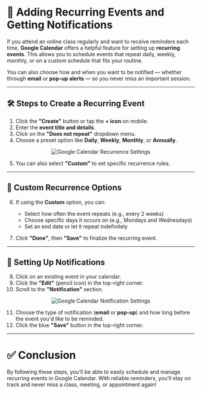 # 🔁 Adding Recurring Events and Getting Notifications

If you attend an online class regularly and want to receive reminders each time, **Google Calendar** offers a helpful feature for setting up **recurring events**. This allows you to schedule events that repeat daily, weekly, monthly, or on a custom schedule that fits your routine.

You can also choose how and when you want to be notified — whether through **email** or **pop-up alerts** — so you never miss an important session.

---

## 🛠️ Steps to Create a Recurring Event

1. Click the **"Create"** button or tap the **+ icon** on mobile.  
2. Enter the **event title and details**.  
3. Click on the **"Does not repeat"** dropdown menu.  
4. Choose a preset option like **Daily**, **Weekly**, **Monthly**, or **Annually**.

<p align="center">
  <img src="/IMAGES/Screenshot 2025-03-27 at 10.02.30 AM.png" alt="Google Calendar Recurrence Settings">
</p>

5. You can also select **"Custom"** to set specific recurrence rules.

---

## 🔄 Custom Recurrence Options

6. If using the **Custom** option, you can:

   - Select how often the event repeats (e.g., every 2 weeks)  
   - Choose specific days it occurs on (e.g., Mondays and Wednesdays)  
   - Set an end date or let it repeat indefinitely  

7. Click **"Done"**, then **"Save"** to finalize the recurring event.

---

## 🔔 Setting Up Notifications

8. Click on an existing event in your calendar.  
9. Click the **"Edit"** (pencil icon) in the top-right corner.  
10. Scroll to the **"Notification"** section.

<p align="center">
  <img src="/IMAGES/Screenshot 2025-03-27 at 10.04.50 AM.png" alt="Google Calendar Notification Settings">
</p>

11. Choose the type of notification (**email** or **pop-up**) and how long before the event you'd like to be reminded.  
12. Click the blue **"Save"** button in the top-right corner.

---

# ✅ Conclusion

By following these steps, you’ll be able to easily schedule and manage recurring events in Google Calendar. With reliable reminders, you’ll stay on track and never miss a class, meeting, or appointment again!
